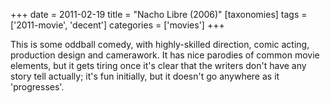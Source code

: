 +++
date = 2011-02-19
title = "Nacho Libre (2006)"
[taxonomies]
tags = ['2011-movie', 'decent']
categories = ['movies']
+++

This is some oddball comedy, with highly-skilled direction, comic
acting, production design and camerawork. It has nice parodies of common
movie elements, but it gets tiring once it's clear that the writers
don't have any story tell actually; it's fun initially, but it
doesn't go anywhere as it 'progresses'.
